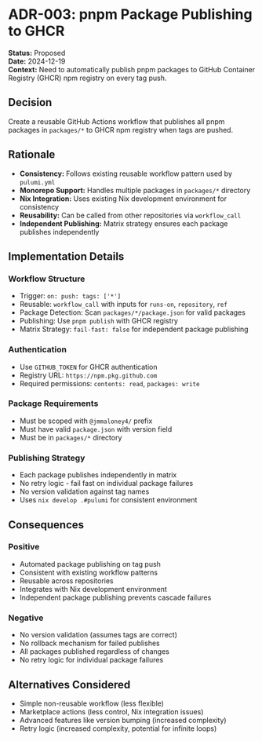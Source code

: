 # ADR-003: pnpm Package Publishing to GHCR

**Status:** Proposed  
**Date:** 2024-12-19  
**Context:** Need to automatically publish pnpm packages to GitHub Container Registry (GHCR) npm registry on every tag push.

## Decision

Create a reusable GitHub Actions workflow that publishes all pnpm packages in `packages/*` to GHCR npm registry when tags are pushed.

## Rationale

- **Consistency:** Follows existing reusable workflow pattern used by `pulumi.yml`
- **Monorepo Support:** Handles multiple packages in `packages/*` directory
- **Nix Integration:** Uses existing Nix development environment for consistency
- **Reusability:** Can be called from other repositories via `workflow_call`
- **Independent Publishing:** Matrix strategy ensures each package publishes independently

## Implementation Details

### Workflow Structure
- Trigger: `on: push: tags: ['*']`
- Reusable: `workflow_call` with inputs for `runs-on`, `repository`, `ref`
- Package Detection: Scan `packages/*/package.json` for valid packages
- Publishing: Use `pnpm publish` with GHCR registry
- Matrix Strategy: `fail-fast: false` for independent package publishing

### Authentication
- Use `GITHUB_TOKEN` for GHCR authentication
- Registry URL: `https://npm.pkg.github.com`
- Required permissions: `contents: read`, `packages: write`

### Package Requirements
- Must be scoped with `@jmmaloney4/` prefix
- Must have valid `package.json` with version field
- Must be in `packages/*` directory

### Publishing Strategy
- Each package publishes independently in matrix
- No retry logic - fail fast on individual package failures
- No version validation against tag names
- Uses `nix develop .#pulumi` for consistent environment

## Consequences

### Positive
- Automated package publishing on tag push
- Consistent with existing workflow patterns
- Reusable across repositories
- Integrates with Nix development environment
- Independent package publishing prevents cascade failures

### Negative
- No version validation (assumes tags are correct)
- No rollback mechanism for failed publishes
- All packages published regardless of changes
- No retry logic for individual package failures

## Alternatives Considered
- Simple non-reusable workflow (less flexible)
- Marketplace actions (less control, Nix integration issues)
- Advanced features like version bumping (increased complexity)
- Retry logic (increased complexity, potential for infinite loops)
